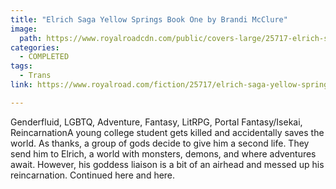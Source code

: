 ```yaml
---
title: "Elrich Saga Yellow Springs Book One by Brandi McClure"
image:
  path: https://www.royalroadcdn.com/public/covers-large/25717-elrich-saga-yellow-springs-book-one.jpg
categories:
  - COMPLETED
tags:
  - Trans
link: https://www.royalroad.com/fiction/25717/elrich-saga-yellow-springs-book-one

---
```

Genderfluid, LGBTQ, Adventure, Fantasy, LitRPG, Portal Fantasy/Isekai, ReincarnationA young college student gets killed and accidentally saves the world. As thanks, a group of gods decide to give him a second life. They send him to Elrich, a world with monsters, demons, and where adventures await. However, his goddess liaison is a bit of an airhead and messed up his reincarnation. Continued here and here.

